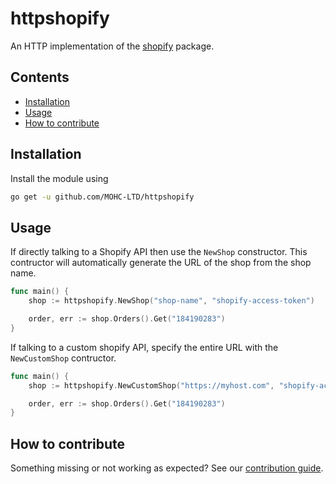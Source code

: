 # httpshopify

An HTTP implementation of the [shopify](https://github.com/MOHC-LTD/shopify) package.

## Contents

- [Installation](#installation)
- [Usage](#usage)
- [How to contribute](#how-to-contribute)

## Installation

Install the module using

```sh
go get -u github.com/MOHC-LTD/httpshopify
```

## Usage

If directly talking to a Shopify API then use the `NewShop` constructor. This
contructor will automatically generate the URL of the shop from the shop name.

```go
func main() {
    shop := httpshopify.NewShop("shop-name", "shopify-access-token")

    order, err := shop.Orders().Get("184190283")
}
```

If talking to a custom shopify API, specify the entire URL with the `NewCustomShop` contructor.

```go
func main() {
    shop := httpshopify.NewCustomShop("https://myhost.com", "shopify-access-token")

    order, err := shop.Orders().Get("184190283")
}
```

## How to contribute

Something missing or not working as expected? See our [contribution guide](./CONTRIBUTING.md).
